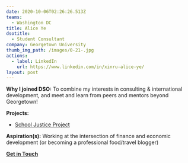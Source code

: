 ```yaml
---
date: 2020-10-06T02:26:26.513Z
teams:
  - Washington DC
title: Alice Ye
dsotitle:
  - Student Consultant
company: Georgetown University
thumb_img_path: /images/0-21-.jpg
actions:
  - label: LinkedIn
    url: https://www.linkedin.com/in/xinru-alice-ye/
layout: post
---
```

**Why I joined DSO:** To combine my interests in consulting & international development, and meet and learn from peers and mentors beyond Georgetown!

**Projects:** 

- [School Justice Project](http://www.sjpdc.org/)

**Aspiration(s):** Working at the intersection of finance and economic development (or becoming a professional food/travel blogger)

**[Get in Touch](mailto:aliceye@dsoglobal.org)**